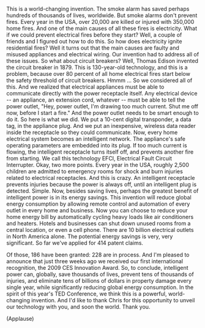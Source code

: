 
This is a world-changing invention.
The smoke alarm has saved perhaps hundreds of thousands
of lives, worldwide.
But smoke alarms don&#39;t prevent fires.
Every year in the USA, over 20,000 are killed or injured
with 350,000 home fires.
And one of the main causes of all these fires is electricity.
What if we could prevent electrical fires
before they start?
Well, a couple of friends and I figured out how to do this.
So how does electricity ignite residential fires?
Well it turns out that the main causes
are faulty and misused appliances and electrical wiring.
Our invention had to address all of these issues.
So what about circuit breakers?
Well, Thomas Edison invented the circuit breaker in 1879.
This is 130-year-old technology,
and this is a problem, because over 80 percent
of all home electrical fires
start below the safety threshold of circuit breakers.
Hmmm ...
So we considered all of this. And we realized
that electrical appliances
must be able to communicate directly
with the power receptacle itself.
Any electrical device -- an appliance, an extension cord, whatever --
must be able to tell the power outlet,
&quot;Hey, power outlet,
I&#39;m drawing too much current. Shut me off now, before I start a fire.&quot;
And the power outlet needs to be smart enough to do it.
So here is what we did. We put a 10-cent digital transponder,
a data tag, in the appliance plug.
And we put an inexpensive, wireless data reader inside the receptacle
so they could communicate.
Now, every home electrical system
becomes an intelligent network.
The appliance&#39;s safe operating parameters
are embedded into its plug.
If too much current is flowing,
the intelligent receptacle turns itself off,
and prevents another fire from starting.
We call this technology EFCI,
Electrical Fault Circuit Interrupter.
Okay, two more points. Every year in the USA,
roughly 2,500 children
are admitted to emergency rooms for shock and burn injuries
related to electrical receptacles. And this is crazy.
An intelligent receptacle prevents injuries
because the power is always off,
until an intelligent plug is detected. Simple.
Now, besides saving lives,
perhaps the greatest benefit of intelligent power
is in its energy savings.
This invention will reduce global energy consumption
by allowing remote control and automation
of every outlet in every home and business.
Now you can choose to reduce your home energy bill
by automatically cycling heavy loads
like air conditioners and heaters.
Hotels and businesses can shut down unused rooms
from a central location, or even a cell phone.
There are 10 billion electrical outlets
in North America alone.
The potential energy savings is very, very significant.
So far we&#39;ve applied for 414 patent claims.

Of those, 186 have been granted:
228 are in process.
And I&#39;m pleased to announce that just three weeks ago
we received our first international recognition,
the 2009 CES Innovation Award.
So, to conclude,
intelligent power can, globally, save thousands of lives,
prevent tens of thousands of injuries,
and eliminate tens of billions of dollars in property damage
every single year,
while significantly reducing global energy consumption.
In the spirit of this year&#39;s TED Conference,
we think this is a powerful, world-changing invention.
And I&#39;d like to thank Chris for this opportunity
to unveil our technology with you, and soon the world.
Thank you.

(Applause)


